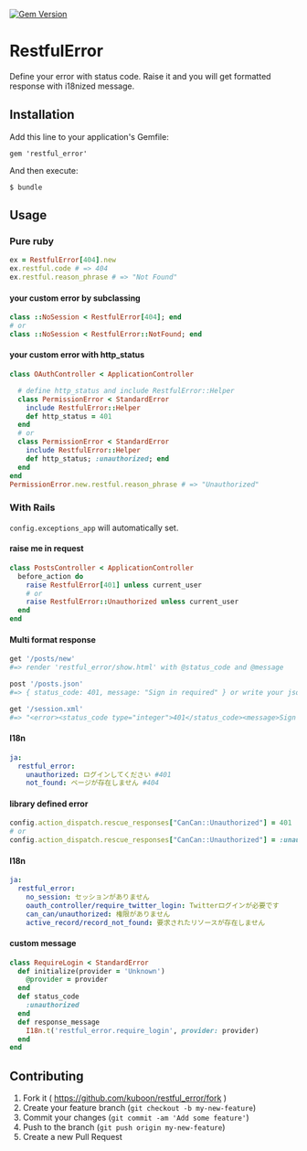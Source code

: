 [![Gem Version](https://badge.fury.io/rb/restful_error.svg)](https://badge.fury.io/rb/restful_error)

# RestfulError

Define your error with status code. Raise it and you will get formatted response with i18nized message.

## Installation

Add this line to your application's Gemfile:

    gem 'restful_error'

And then execute:

    $ bundle

## Usage

### Pure ruby
```ruby
ex = RestfulError[404].new
ex.restful.code # => 404
ex.restful.reason_phrase # => "Not Found"
```

#### your custom error by subclassing
```ruby
class ::NoSession < RestfulError[404]; end
# or
class ::NoSession < RestfulError::NotFound; end
```
#### your custom error with http_status
```ruby
class OAuthController < ApplicationController

  # define http_status and include RestfulError::Helper
  class PermissionError < StandardError
    include RestfulError::Helper
    def http_status = 401
  end
  # or
  class PermissionError < StandardError
    include RestfulError::Helper
    def http_status; :unauthorized; end
  end
end
PermissionError.new.restful.reason_phrase # => "Unauthorized"
```

### With Rails
`config.exceptions_app` will automatically set.

#### raise me in request
```ruby
class PostsController < ApplicationController
  before_action do
    raise RestfulError[401] unless current_user
    # or
    raise RestfulError::Unauthorized unless current_user
  end
end
```


#### Multi format response

```ruby
get '/posts/new'
#=> render 'restful_error/show.html' with @status_code and @message

post '/posts.json'
#=> { status_code: 401, message: "Sign in required" } or write your json at 'restful_error/show.json'

get '/session.xml'
#=> "<error><status_code type="integer">401</status_code><message>Sign in required</message></error>" or write your xml at 'restful_error/show.xml'
```

#### I18n

```yaml
ja:
  restful_error:
    unauthorized: ログインしてください #401
    not_found: ページが存在しません #404
```

#### library defined error
``` ruby
config.action_dispatch.rescue_responses["CanCan::Unauthorized"] = 401
# or
config.action_dispatch.rescue_responses["CanCan::Unauthorized"] = :unauthorized
```
#### I18n
```yaml
ja:
  restful_error:
    no_session: セッションがありません
    oauth_controller/require_twitter_login: Twitterログインが必要です
    can_can/unauthorized: 権限がありません
    active_record/record_not_found: 要求されたリソースが存在しません
```
#### custom message

```ruby
class RequireLogin < StandardError
  def initialize(provider = 'Unknown')
    @provider = provider
  end
  def status_code
    :unauthorized
  end
  def response_message
    I18n.t('restful_error.require_login', provider: provider)
  end
end
```

## Contributing

1. Fork it ( https://github.com/kuboon/restful_error/fork )
2. Create your feature branch (`git checkout -b my-new-feature`)
3. Commit your changes (`git commit -am 'Add some feature'`)
4. Push to the branch (`git push origin my-new-feature`)
5. Create a new Pull Request

